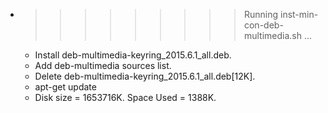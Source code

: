 * >>>>>>>>> Running inst-min-con-deb-multimedia.sh ...
  * Install deb-multimedia-keyring_2015.6.1_all.deb.
  * Add deb-multimedia sources list.
  * Delete deb-multimedia-keyring_2015.6.1_all.deb[12K].
  * apt-get update
  * Disk size = 1653716K. Space Used = 1388K.
